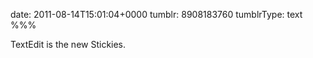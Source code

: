date: 2011-08-14T15:01:04+0000
tumblr: 8908183760
tumblrType: text
%%%

TextEdit is the new Stickies. 
